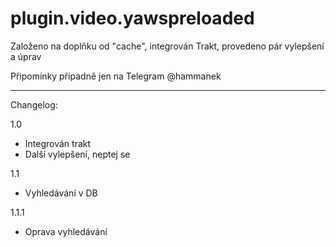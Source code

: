 # plugin.video.yawspreloaded

Založeno na doplňku od "cache", integrován Trakt, provedeno pár vylepšení a úprav

Připomínky případně jen na Telegram @hammanek

------------------------------------------

Changelog:

1.0
- Integrován trakt
- Další vylepšení, neptej se

1.1
- Vyhledávání v DB

1.1.1
- Oprava vyhledávání


